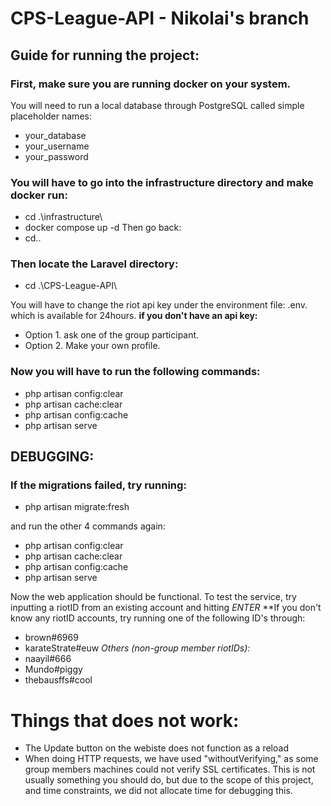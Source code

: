 # CPS-League-API - Nikolai's branch

## Guide for running the project:
### First, make sure you are running docker on your system.
 You will need to run a local database through PostgreSQL called simple placeholder names:
* your_database
* your_username
* your_password
### You will have to go into the infrastructure directory and make docker run:
* cd .\infrastructure\
* docker compose up -d
Then go back:
* cd..

### Then locate the Laravel directory:
* cd .\CPS-League-API\

You will have to change the riot api key under the environment file: .env. which is available for 24hours. 
**if you don't have an api key:**
* Option 1. ask one of the group participant.
* Option 2. Make your own profile.
### Now you will have to run the following commands:
* php artisan config:clear
* php artisan cache:clear
* php artisan config:cache
* php artisan serve

## DEBUGGING:
### If the migrations failed, try running:
* php artisan migrate:fresh

and run the other 4 commands again: 
* php artisan config:clear
* php artisan cache:clear
* php artisan config:cache
* php artisan serve

Now the web application should be functional.
To test the service, try inputting a riotID from an existing account and hitting *ENTER*
**If you don't know any riotID accounts, try running one of the following ID's through:
* brown#6969
* karateStrate#euw
*Others (non-group member riotIDs):*
* naayil#666
* Mundo#piggy
* thebausffs#cool


# Things that does not work:
* The Update button on the webiste does not function as a reload
* When doing HTTP requests, we have used "withoutVerifying," as some group members machines could not verify SSL certificates. This is not usually something you should do, but due to the scope of this project, and time constraints, we did not allocate time for debugging this.
